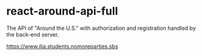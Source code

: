 # react-around-api-full
The API of "Around the U.S." with authorization and registration handled by the back-end server.

https://www.ilia.students.nomoreparties.sbs
